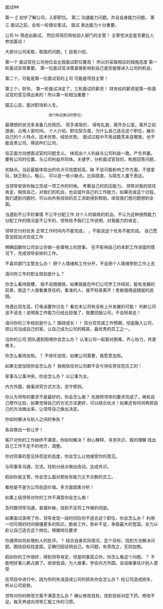 面试##

第一 ☝️ 初步了解公司，入职职位。
第二 沟通能力问题。并且自身能力问题。
第三 面试之前，会有一轮理论笔试。
面试 表达能力十分重要。

公司 hr 筛选出面试。 然后将简历转给招人部门的主管！ 主管觉决定是否要比人参加面试！

大部分公司采取，取面的问题。1, 自我介绍，

第一个 面试官在公司地位会比我面试职位要高！ 所以的采取相应的措施态度 第一轮面试非常重要。 第一位面试官决策直接影响到自己是否能够进入公司的机会。

第二个，可能是第一位面试官的上司 可能是项目主管！

第三个，财务， 第一轮面试决定了，三轮面试的薪资！ 财务给的薪资是第一轮面试官的意见得出来的！所以第一轮相当重要！

摆正心态，面对职场和人生。

                        进门称述面试的职位，

最理想的状况多准备几份简历。
双手递简历， 得有礼貌，离开办公室，离开之前道谢，占用人家时间。
个人介绍，职位契合度，为什么自己适合这个职位，展示自己的个人特点，技术优势，经验优势。 面试过程中不用说籍贯来自哪里。也不能说贵公司。得说咋们公司，

往正面方向想面试官的问题含义。
体现出个人利益与公司利益一致。产生共赢。 要有公司的位置，与公司利益共同体。关键字，分析面试官目的，构思回答问题，

优缺点。当前最能体现出的优点可信度较高，缺 不说可能影响工作方面。不提爱玩，缺乏耐心，粗心， 可以说一些小缺点。比如挑食，与陌生人羞于表达。

当领导安排你独立完成一项工作的时候。
考察自己的抗压能力。
领导对我的信任肯定，相信自己，对我们的机会，也会提升自己的工作能力，如果完成这个过程，我们遇到问题时，可以向外有经验的员工求助得到帮助。体现我们想问题想的全面。

当遇到不公平的事情 不公平分配工作
对个人的锻炼的机会。不认为这种按照能力分配工作的情况是不公平的，领导给予我们工作说明，对我能力的肯定，

领导交付的任务 正常工作时间内不能完成，
，不能说这个任务不能完成。 自己愿意加班加点完成工作

明确函数你公司会让你做一些事物上的琐事。
在不影响自己的本职工作进度的情况下，完成领导安排的工作。

不喜欢部门主管怎么办！
把个人情绪和工作分开，不会把个人情绪带到工作上去

请问你三年的职业规划是什么？

你怎么看待跳槽，
我不会随便挑，如果我能在咋们公司学工作经验，能有发展的前景，我这个人很看重责任的，看准的人，就不轻易离开！老板值得追随就的追随。

待遇比现在高，打电话要你过去？
看在本公司有没有上升发展的可能！
判断公司该不该去！说明我工作能力已经比较强了，我要回报公司，不会轻易走！

请问你的三年规划是什么？
围绕成长！！ 百分百完成工作预期，彻底融入公司，把公司当成自己的家。让自己成为公司的精英，最优秀的员工之一。

当你的公司 团队遇到困境你会怎么办？
认准公司一起面对困难，齐心协力，共渡难关。

你怎么看待加班。？
不排斥加班，如果公司需要，我愿意加班。

如果无尝加班你会怎么办？
我相信任何公司都不会亏待任劳任怨员工的！

家事与公事冲突，你会怎么办？
以公事为主。

内方外圆，做事讲究方式方法，坚守原则。

你认为领导的要求不是最好的，你会怎么做？
先按照领导的要求完成了，再和自己嗯作比较，如果觉得自己的方式方法更好，可以结合优点！如果还有时间再把自己的方法做出来，让领导自己做出决定。

你如何解决与别人之间的争执？

各自做出一些让步！

客户对你的工作始终不满意，你如何解决？
耐心解释，寻求共识，取的理解
找出自己工作不足不的地方，调整。

你对同事的意见持否定的态度，你会怎么让他接受你的意见。

与同事多沟通，交流。找到分歧点做出改动。达成共识。

假如你是主管，你会怎么面对那些有能力又不合群的员工。

看他是不是为公司创造价值。多方面因素分析！

如果上级领导对你的工作不满意你会怎么做！

及时跟领导沟通，查漏补缺，找到不足将工作做的彻底。

如果面试录用了你，领导发现一段时间后你不适合这个职位，你会怎么办？
利用一切可用的时间搞懂更多的知识，勤奋工作，弥补不足，争取最大的宽容。全力以赴让自己适合这个岗位。根据岗位要求

你通常如何处理别人的批评。？
结合自身实际情况，定个目标，找到方法解决问题。围绕目标找差距。正确归因证明自己。有问题，有责改之，无则加勉。

假如你的工作很好，得到领导肯定，但是同事孤立你，你怎么看这个问题。？
不能吧好事儿都占据了。收敛低调，为人做事，学会内方外圆。说话做事估计别人感受

在项目中进行中，因为你的失误造成公司的损失你会怎么办？
给公司造成损失，听从公司安排，

领导对你的修改方案不满意怎么办？
确认修改目标，找到目标对症下药，修改不足。每天养成向领导汇报工作的习惯。
